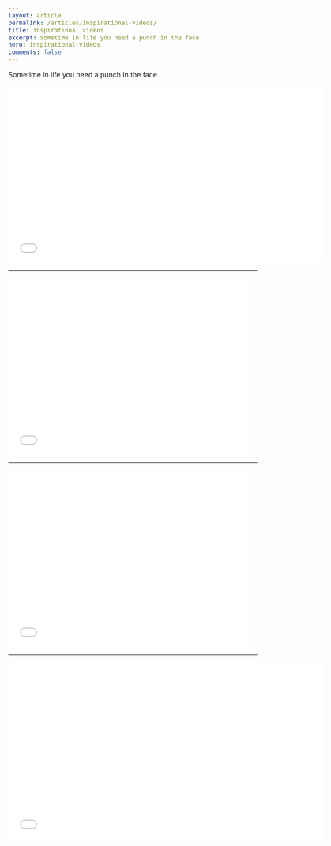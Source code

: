 ```yaml
---
layout: article
permalink: /articles/inspirational-videos/
title: Inspirational videos
excerpt: Sometime in life you need a punch in the face
hero: inspirational-videos
comments: false
---
```


<p>Sometime in life you need a punch in the face</p>

<iframe width="640" height="360" src="//www.youtube.com/embed/lsSC2vx7zFQ" frameborder="0" allowfullscreen="allowfullscreen">&nbsp;</iframe>
<!-- <h5>“How bad do you want it” - Eric Thomas</h5> -->
<hr/>
<iframe width="480" height="360" src="//www.youtube.com/embed/vH0nP4NzS9M" frameborder="0" allowfullscreen="allowfullscreen">&nbsp;</iframe>
<!-- <h5>“Who do you want to be in life?” - Arnold Schwarzenegger</h5> -->
<hr/>
<iframe width="480" height="360" src="//www.youtube.com/embed/sTJ7AzBIJoI" frameborder="0" allowfullscreen="allowfullscreen">&nbsp;</iframe>
<!-- <h5>“Everybody’s Free To Wear Sunscreen” - Baz Luhrmann</h5> -->
<hr/>
<iframe width="640" height="360" src="//www.youtube.com/embed/pxBQLFLei70" frameborder="0" allowfullscreen="allowfullscreen">&nbsp;</iframe>
<!-- <h5>University of Texas at Austin 2014 Commencement Address</h5> -->
